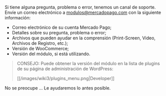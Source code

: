 Si tiene alguna pregunta, problema o error, tenemos un canal de soporte. Envíe un correo electrónico a modulos@mercadopago.com con la siguiente información:

* Correo electrónico de su cuenta Mercado Pago;
* Detalles sobre su pregunta, problema o error;
* Archivos que pueden ayudar en la comprensión (Print-Screen, Video, Archivos de Registro, etc.);
* Versión de WooCommerce;
* Versión del módulo, si está utilizando.

> CONSEJO: Puede obtener la versión del módulo en la lista de plugins de su página de administración de WordPress:
>
> [[/images/wiki3/plugins_menu.png|Developer]]

No se preocupe ... Le ayudaremos lo antes posible.